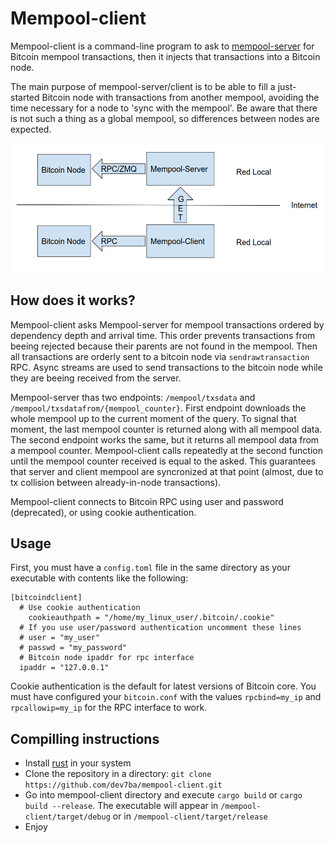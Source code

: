 Mempool-client
==============

Mempool-client is a command-line program to ask to [mempool-server](https://github.com/dev7ba/mempool-server) for Bitcoin mempool transactions, then it injects that transactions into a Bitcoin node.

The main purpose of mempool-server/client is to be able to fill a just-started Bitcoin node with transactions from another mempool, avoiding the time necessary for a node to 'sync with the mempool'. Be aware that there is not such a thing as a global mempool, so differences between nodes are expected.

![diagram](./resources/diagram.png)

How does it works?
------------------

Mempool-client asks Mempool-server for mempool transactions ordered by dependency depth and arrival time. This order prevents transactions from beeing rejected because their parents are not found in the mempool. Then all transactions are orderly sent to a bitcoin node via `sendrawtransaction` RPC. Async streams are used to send transactions to the bitcoin node while they are beeing received from the server.

Mempool-server thas two endpoints: `/mempool/txsdata` and `/mempool/txsdatafrom/{mempool_counter}`. First endpoint downloads the whole mempool up to the current moment of the query. To signal that moment, the last mempool counter is returned along with all mempool data. The second endpoint works the same, but it returns all mempool data from a mempool counter. Mempool-client calls repeatedly at the second function until the mempool counter received is equal to the asked. This guarantees that server and client mempool are syncronized at that point (almost, due to tx collision between already-in-node transactions).

Mempool-client connects to Bitcoin RPC using user and password (deprecated), or using cookie authentication.

Usage
-----

First, you must have a `config.toml` file in the same directory as your executable with contents like the following:
```
[bitcoindclient]
  # Use cookie authentication
 	cookieauthpath = "/home/my_linux_user/.bitcoin/.cookie"
  # If you use user/password authentication uncomment these lines
  # user = "my_user"
  # passwd = "my_password"
  # Bitcoin node ipaddr for rpc interface
  ipaddr = "127.0.0.1"
  ```
Cookie authentication is the default for latest versions of Bitcoin core. You must have configured your `bitcoin.conf` with the values `rpcbind=my_ip` and `rpcallowip=my_ip` for the RPC interface to work.

Compilling instructions
-----------------------

- Install [rust](https://rustup.rs/) in your system
- Clone the repository in a directory: `git clone https://github.com/dev7ba/mempool-client.git`
- Go into mempool-client directory and execute `cargo build` or `cargo build --release`. The executable will appear in `/mempool-client/target/debug` or in `/mempool-client/target/release`
- Enjoy
```
